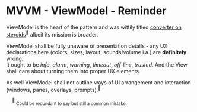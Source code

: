 # MVVM - ViewModel - Reminder

ViewModel is the heart of the pattern and was wittily titled [converter on steroids](https://joshsmithonwpf.wordpress.com/2008/12/01/the-philosophies-of-mvvm/)<sup>:link:</sup> albeit its mission is broader.

ViewModel shall be fully unaware of presentation details - any UX declarations here (colors, sizes, layout, sounds/volume i.a.) are **definitely** wrong.\
It ought to be *info*, *alarm*, *warning*, *timeout*, *off-line*, *trusted*. And the View shall care about turning them into proper UX elements.

As well ViewModel shall not outline ways of UI arrangement and interaction (windows, panes, overlays, prompts).<sup>:raising_hand:</sup>

&nbsp;&nbsp;&nbsp;&nbsp;<sup>:raising_hand:</sup><sub> Could be redundant to say but still a common mistake.</sub>

